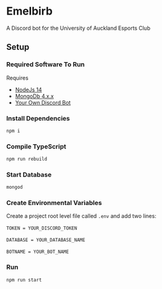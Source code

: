 # Emelbirb

A Discord bot for the University of Auckland Esports Club

## Setup


### Required Software To Run

Requires 
* [NodeJs 14](https://nodejs.org/en/)
* [MongoDb 4.x.x](https://www.mongodb.com/try/download/community?tck=docs_server)
* [Your Own Discord Bot](https://discord.com/developers/applications)

### Install Dependencies

```bash
npm i
```

### Compile TypeScript

```bash
npm run rebuild
```

### Start Database

```bash
mongod
```

### Create Environmental Variables

Create a project root level file called `.env` and add two lines: <br /> \
`TOKEN = YOUR_DISCORD_TOKEN`<br /> \
`DATABASE = YOUR_DATABASE_NAME`<br /> \
`BOTNAME = YOUR_BOT_NAME`

### Run

```bash
npm run start
```
